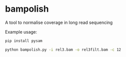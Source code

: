 # bampolish
A tool to normalise coverage in long read sequencing

Example usage:
```bash
pip install pysam
```

```bash
python bampolish.py -i rel3.bam -o rel3filt.bam -c 12
```
